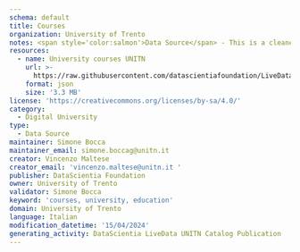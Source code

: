 ```yaml
---
schema: default
title: Courses
organization: University of Trento
notes: <span style='color:salmon'>Data Source</span> - This is a cleaned and formatted dataset, created by the University of Trento (UNITN), that includes information about the UNITN educational courses.
resources:
  - name: University courses UNITN
    url: >-
      https://raw.githubusercontent.com/datascientiafoundation/LiveDataUNITN-DREP/main/Data%20Resources/DU-UNITN-courses.json
    format: json
    size: '3.3 MB'
license: 'https://creativecommons.org/licenses/by-sa/4.0/'
category:
  - Digital University
type:
  - Data Source
maintainer: Simone Bocca
maintainer_email: simone.boccag@unitn.it
creator: Vincenzo Maltese
creator_email: 'vincenzo.maltese@unitn.it '
publisher: DataScientia Foundation
owner: University of Trento
validator: Simone Bocca
keyword: 'courses, university, education'
domain: University of Trento
language: Italian
modification_datetime: '15/04/2024'
generating_activity: DataScientia LiveData UNITN Catalog Publication
---
```

